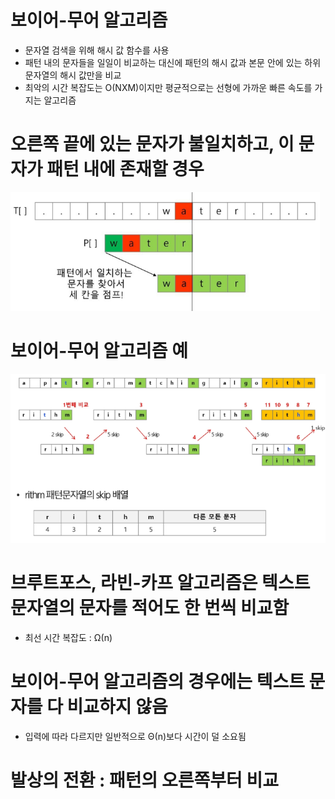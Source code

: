 # 보이어-무어 알고리즘
- 문자열 검색을 위해 해시 값 함수를 사용
- 패턴 내의 문자들을 일일이 비교하는 대신에 패턴의 해시 값과 본문 안에 있는 하위 문자열의 해시 값만을 비교
- 최악의 시간 복잡도는 O(NXM)이지만 평균적으로는 선형에 가까운 빠른 속도를 가지는 알고리즘

# 오른쪽 끝에 있는 문자가 불일치하고, 이 문자가 패턴 내에 존재할 경우
![alt text](image-7.png)

# 보이어-무어 알고리즘 예
![alt text](image-8.png)

# 브루트포스, 라빈-카프 알고리즘은 텍스트 문자열의 문자를 적어도 한 번씩 비교함
- 최선 시간 복잡도 : Ω(n)

# 보이어-무어 알고리즘의 경우에는 텍스트 문자를 다 비교하지 않음
- 입력에 따라 다르지만 일반적으로 Θ(n)보다 시간이 덜 소요됨

# 발상의 전환 : 패턴의 오른쪽부터 비교